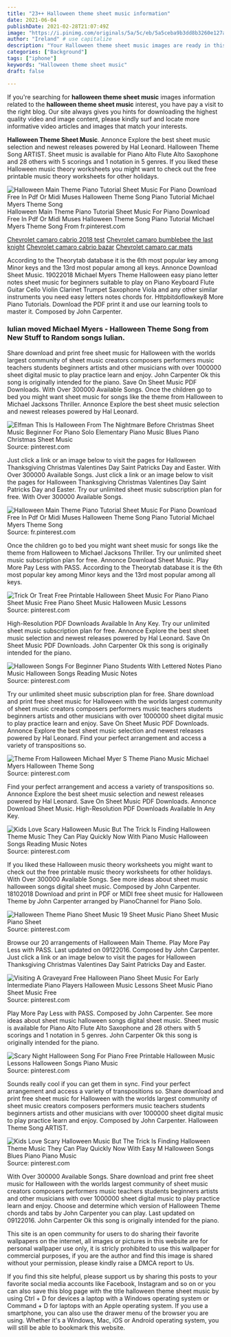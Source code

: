 ```yaml
---
title: "23++ Halloween theme sheet music information"
date: 2021-06-04
publishDate: 2021-02-28T21:07:49Z
image: "https://i.pinimg.com/originals/5a/5c/eb/5a5ceba9b3dd8b3260e127aab99bd88f.gif"
author: "Ireland" # use capitalize
description: "Your Halloween theme sheet music images are ready in this website. Halloween theme sheet music are a topic that is being searched for and liked by netizens now. You can Get the Halloween theme sheet music files here. Download all royalty-free photos."
categories: ["Background"]
tags: ["iphone"]
keywords: "Halloween theme sheet music"
draft: false

---
```


If you're searching for **halloween theme sheet music** images information related to the **halloween theme sheet music** interest, you have pay a visit to the right  blog.  Our site always  gives you  hints  for downloading  the highest  quality video and image  content, please kindly surf and locate more informative video articles and images  that match your interests.

**Halloween Theme Sheet Music**. Annonce Explore the best sheet music selection and newest releases powered by Hal Leonard. Halloween Theme Song ARTIST. Sheet music is available for Piano Alto Flute Alto Saxophone and 28 others with 5 scorings and 1 notation in 5 genres. If you liked these Halloween music theory worksheets you might want to check out the free printable music theory worksheets for other holidays.

![Halloween Main Theme Piano Tutorial Sheet Music For Piano Download Free In Pdf Or Midi Muses Halloween Theme Song Piano Tutorial Michael Myers Theme Song](https://i.pinimg.com/originals/5b/2d/87/5b2d879d949dd2468bf13c365168ad0b.png "Halloween Main Theme Piano Tutorial Sheet Music For Piano Download Free In Pdf Or Midi Muses Halloween Theme Song Piano Tutorial Michael Myers Theme Song")
Halloween Main Theme Piano Tutorial Sheet Music For Piano Download Free In Pdf Or Midi Muses Halloween Theme Song Piano Tutorial Michael Myers Theme Song From fr.pinterest.com

[Chevrolet camaro cabrio 2018 test](/chevrolet-camaro-cabrio-2018-test/)
[Chevrolet camaro bumblebee the last knight](/chevrolet-camaro-bumblebee-the-last-knight/)
[Chevrolet camaro cabrio bazar](/chevrolet-camaro-cabrio-bazar/)
[Chevrolet camaro car mats](/chevrolet-camaro-car-mats/)

According to the Theorytab database it is the 6th most popular key among Minor keys and the 13rd most popular among all keys. Annonce Download Sheet Music. 19022018 Michael Myers Theme Halloween easy piano letter notes sheet music for beginners suitable to play on Piano Keyboard Flute Guitar Cello Violin Clarinet Trumpet Saxophone Viola and any other similar instruments you need easy letters notes chords for. Httpbitdoflowkey8 More Piano Tutorials. Download the PDF print it and use our learning tools to master it. Composed by John Carpenter.

### Iulian moved Michael Myers - Halloween Theme Song from New Stuff to Random songs Iulian.

Share download and print free sheet music for Halloween with the worlds largest community of sheet music creators composers performers music teachers students beginners artists and other musicians with over 1000000 sheet digital music to play practice learn and enjoy. John Carpenter Ok this song is originally intended for the piano. Save On Sheet Music PDF Downloads. With Over 300000 Available Songs. Once the children go to bed you might want sheet music for songs like the theme from Halloween to Michael Jacksons Thriller. Annonce Explore the best sheet music selection and newest releases powered by Hal Leonard.


![Elfman This Is Halloween From The Nightmare Before Christmas Sheet Music Beginner For Piano Solo Elementary Piano Music Blues Piano Christmas Sheet Music](https://i.pinimg.com/originals/31/de/b8/31deb8b6e9c24321182c3863204fb562.png "Elfman This Is Halloween From The Nightmare Before Christmas Sheet Music Beginner For Piano Solo Elementary Piano Music Blues Piano Christmas Sheet Music")
Source: pinterest.com

Just click a link or an image below to visit the pages for Halloween Thanksgiving Christmas Valentines Day Saint Patricks Day and Easter. With Over 300000 Available Songs. Just click a link or an image below to visit the pages for Halloween Thanksgiving Christmas Valentines Day Saint Patricks Day and Easter. Try our unlimited sheet music subscription plan for free. With Over 300000 Available Songs.

![Halloween Main Theme Piano Tutorial Sheet Music For Piano Download Free In Pdf Or Midi Muses Halloween Theme Song Piano Tutorial Michael Myers Theme Song](https://i.pinimg.com/originals/5b/2d/87/5b2d879d949dd2468bf13c365168ad0b.png "Halloween Main Theme Piano Tutorial Sheet Music For Piano Download Free In Pdf Or Midi Muses Halloween Theme Song Piano Tutorial Michael Myers Theme Song")
Source: fr.pinterest.com

Once the children go to bed you might want sheet music for songs like the theme from Halloween to Michael Jacksons Thriller. Try our unlimited sheet music subscription plan for free. Annonce Download Sheet Music. Play More Pay Less with PASS. According to the Theorytab database it is the 6th most popular key among Minor keys and the 13rd most popular among all keys.

![Trick Or Treat Free Printable Halloween Sheet Music For Piano Piano Sheet Music Free Piano Sheet Music Halloween Music Lessons](https://i.pinimg.com/originals/44/e4/82/44e482d3bed15c43852ef5c1d8346b8f.jpg "Trick Or Treat Free Printable Halloween Sheet Music For Piano Piano Sheet Music Free Piano Sheet Music Halloween Music Lessons")
Source: pinterest.com

High-Resolution PDF Downloads Available In Any Key. Try our unlimited sheet music subscription plan for free. Annonce Explore the best sheet music selection and newest releases powered by Hal Leonard. Save On Sheet Music PDF Downloads. John Carpenter Ok this song is originally intended for the piano.

![Halloween Songs For Beginner Piano Students With Lettered Notes Piano Music Halloween Songs Reading Music Notes](https://i.pinimg.com/originals/85/31/41/8531413705c534c1bf9f4db36e80ad18.gif "Halloween Songs For Beginner Piano Students With Lettered Notes Piano Music Halloween Songs Reading Music Notes")
Source: pinterest.com

Try our unlimited sheet music subscription plan for free. Share download and print free sheet music for Halloween with the worlds largest community of sheet music creators composers performers music teachers students beginners artists and other musicians with over 1000000 sheet digital music to play practice learn and enjoy. Save On Sheet Music PDF Downloads. Annonce Explore the best sheet music selection and newest releases powered by Hal Leonard. Find your perfect arrangement and access a variety of transpositions so.

![Theme From Halloween Michael Myer S Theme Piano Music Michael Myers Halloween Theme Song](https://i.pinimg.com/originals/a7/57/28/a75728a68dcbb5887ceff92815c9d84c.png "Theme From Halloween Michael Myer S Theme Piano Music Michael Myers Halloween Theme Song")
Source: pinterest.com

Find your perfect arrangement and access a variety of transpositions so. Annonce Explore the best sheet music selection and newest releases powered by Hal Leonard. Save On Sheet Music PDF Downloads. Annonce Download Sheet Music. High-Resolution PDF Downloads Available In Any Key.

![Kids Love Scary Halloween Music But The Trick Is Finding Halloween Theme Music They Can Play Quickly Now With Piano Music Halloween Songs Reading Music Notes](https://i.pinimg.com/originals/05/e6/16/05e61621f480ef44b08ec8378475c4b0.gif "Kids Love Scary Halloween Music But The Trick Is Finding Halloween Theme Music They Can Play Quickly Now With Piano Music Halloween Songs Reading Music Notes")
Source: pinterest.com

If you liked these Halloween music theory worksheets you might want to check out the free printable music theory worksheets for other holidays. With Over 300000 Available Songs. See more ideas about sheet music halloween songs digital sheet music. Composed by John Carpenter. 18102018 Download and print in PDF or MIDI free sheet music for Halloween Theme by John Carpenter arranged by PianoChannel for Piano Solo.

![Halloween Theme Piano Sheet Music 19 Sheet Music Piano Sheet Music Piano Sheet](https://i.pinimg.com/originals/b4/b7/d1/b4b7d1234e0445503c6ebb12fa6f9790.jpg "Halloween Theme Piano Sheet Music 19 Sheet Music Piano Sheet Music Piano Sheet")
Source: pinterest.com

Browse our 20 arrangements of Halloween Main Theme. Play More Pay Less with PASS. Last updated on 09122016. Composed by John Carpenter. Just click a link or an image below to visit the pages for Halloween Thanksgiving Christmas Valentines Day Saint Patricks Day and Easter.

![Visiting A Graveyard Free Halloween Piano Sheet Music For Early Intermediate Piano Players Halloween Music Lessons Sheet Music Piano Sheet Music Free](https://i.pinimg.com/474x/09/4e/f8/094ef84a7b55cc25839284ae66aa4f25.jpg "Visiting A Graveyard Free Halloween Piano Sheet Music For Early Intermediate Piano Players Halloween Music Lessons Sheet Music Piano Sheet Music Free")
Source: pinterest.com

Play More Pay Less with PASS. Composed by John Carpenter. See more ideas about sheet music halloween songs digital sheet music. Sheet music is available for Piano Alto Flute Alto Saxophone and 28 others with 5 scorings and 1 notation in 5 genres. John Carpenter Ok this song is originally intended for the piano.

![Scary Night Halloween Song For Piano Free Printable Halloween Music Lessons Halloween Songs Piano Music](https://i.pinimg.com/originals/91/ee/cd/91eecdd2c718f30a218a291fee3a4b06.jpg "Scary Night Halloween Song For Piano Free Printable Halloween Music Lessons Halloween Songs Piano Music")
Source: pinterest.com

Sounds really cool if you can get them in sync. Find your perfect arrangement and access a variety of transpositions so. Share download and print free sheet music for Halloween with the worlds largest community of sheet music creators composers performers music teachers students beginners artists and other musicians with over 1000000 sheet digital music to play practice learn and enjoy. Composed by John Carpenter. Halloween Theme Song ARTIST.

![Kids Love Scary Halloween Music But The Trick Is Finding Halloween Theme Music They Can Play Quickly Now With Easy M Halloween Songs Blues Piano Piano Music](https://i.pinimg.com/originals/5a/5c/eb/5a5ceba9b3dd8b3260e127aab99bd88f.gif "Kids Love Scary Halloween Music But The Trick Is Finding Halloween Theme Music They Can Play Quickly Now With Easy M Halloween Songs Blues Piano Piano Music")
Source: pinterest.com

With Over 300000 Available Songs. Share download and print free sheet music for Halloween with the worlds largest community of sheet music creators composers performers music teachers students beginners artists and other musicians with over 1000000 sheet digital music to play practice learn and enjoy. Choose and determine which version of Halloween Theme chords and tabs by John Carpenter you can play. Last updated on 09122016. John Carpenter Ok this song is originally intended for the piano.

This site is an open community for users to do sharing their favorite wallpapers on the internet, all images or pictures in this website are for personal wallpaper use only, it is stricly prohibited to use this wallpaper for commercial purposes, if you are the author and find this image is shared without your permission, please kindly raise a DMCA report to Us.

If you find this site helpful, please support us by sharing this posts to your favorite social media accounts like Facebook, Instagram and so on or you can also save this blog page with the title halloween theme sheet music by using Ctrl + D for devices a laptop with a Windows operating system or Command + D for laptops with an Apple operating system. If you use a smartphone, you can also use the drawer menu of the browser you are using. Whether it's a Windows, Mac, iOS or Android operating system, you will still be able to bookmark this website.
